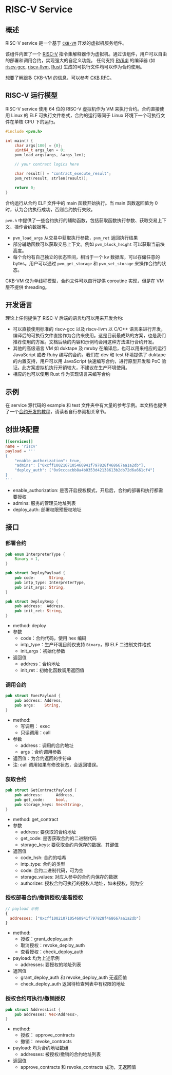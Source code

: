 # RISC-V Service

## 概述

RISC-V service 是一个基于 [`CKB-VM`](https://github.com/nervosnetwork/ckb-vm) 开发的虚拟机服务组件。

该组件内置了一个 [RISC-V](https://riscv.org/) 指令集解释器作为虚拟机。通过该组件，用户可以自由的部署和调用合约，实现强大的自定义功能。
任何支持 [RV64I]((https://riscv.org/specifications/)) 的编译器 (如 [riscv-gcc](https://github.com/riscv/riscv-gcc), [riscv-llvm](https://github.com/lowRISC/riscv-llvm), [Rust](https://github.com/rust-embedded/wg/issues/218)) 生成的可执行文件均可以作为合约使用。

想要了解跟多 CKB-VM 的信息，可以参考 [CKB RFC](https://github.com/nervosnetwork/rfcs/blob/master/rfcs/0003-ckb-vm/0003-ckb-vm.zh.md)。

## RISC-V 运行模型

RISC-V service 使用 64 位的 RISC-V 虚拟机作为 VM 来执行合约。合约直接使用 Linux 的 ELF 可执行文件格式，合约的运行等同于 Linux 环境下一个可执行文件在单核 CPU 下的运行。

```c
#include <pvm.h>

int main() {
    char args[100] = {0};
    uint64_t args_len = 0;
    pvm_load_args(args, &args_len);

    // your contract logics here

    char result[] = "contract_execute_result";
    pvm_ret(result, strlen(result));

    return 0;
}
```

合约运行从合约 ELF 文件中的 main 函数开始执行。当 main 函数返回值为 0 时，认为合约执行成功，否则合约执行失败。

`pvm.h` 中提供了一些合约执行的辅助函数，包括获取函数执行参数、获取交易上下文、操作合约数据等。
- `pvm_load_args` 从交易中获取执行参数，`pvm_ret` 返回执行结果
- 部分辅助函数可以获取交易上下文。例如 `pvm_block_height` 可以获取当前块高度。
- 每个合约有自己独立的状态空间，相当于一个 kv 数据库，可以存储任意的 bytes。用户可以通过 `pvm_get_storage` 和 `pvm_set_storage` 来操作合约的状态。

CKB-VM 仅为单线程模型，合约文件可以自行提供 coroutine 实现，但是在 VM 层不提供 threading。

## 开发语言

理论上任何提供了 RISC-V 后端的语言均可以用来开发合约:

- 可以直接使用标准的 riscv-gcc 以及 riscv-llvm 以 C/C++ 语言来进行开发，编译后的可执行文件直接作为合约来使用。这是目前最成熟的方案，也是我们推荐使用的方案。文档后续的内容和示例均会用这种方法进行合约开发。
- 其他的高级语言 VM 如 duktape 及 mruby 在编译后，也可以用来相应的运行 JavaScript 或者 Ruby 编写的合约。我们在 dev 和 test 环境提供了 duktape 的内置支持，用户可以用 JavaScript 快速编写合约，进行原型开发和 PoC 验证。此方案虚拟机执行开销较大，不建议在生产环境使用。
- 相应的也可以使用 Rust 作为实现语言来编写合约

## 示例

在 service 源代码的 example 和 test 文件夹中有大量的参考示例。本文档也提供了一个[合约开发的教程](./contract_demo)，请读者自行参阅相关章节。

## 创世块配置

```toml
[[services]]
name = 'riscv'
payload = '''
{
    "enable_authorization": true,
    "admins": ["0xcff1002107105460941f797828f468667aa1a2db"],
    "deploy_auth": ["0x9cccacbb8a4b0353d42138613b2db72d6a661cf4"]
}
'''
```

- enable_authorization: 是否开启授权模式，开启后，合约的部署和执行都需要授权
- admins: 服务的管理员地址列表
- deploy_auth: 部署权限预授权地址

## 接口

### 部署合约

```rust
pub enum InterpreterType {
    Binary = 1,
}

pub struct DeployPayload {
    pub code:      String,
    pub intp_type: InterpreterType,
    pub init_args: String,
}

pub struct DeployResp {
    pub address:  Address,
    pub init_ret: String,
}
```

- method: deploy
- 参数
  - code：合约代码，使用 hex 编码
  - intp_type：生产环境目前仅支持 `Binary`，即 ELF 二进制文件格式
  - init_args：初始化参数
- 返回值
  - address：合约地址
  - init_ret：初始化函数调用返回值

### 调用合约

```rust
pub struct ExecPayload {
    pub address: Address,
    pub args:    String,
}
```

- method:
  - 写调用： exec
  - 只读调用：call
- 参数
  - address：调用的合约地址
  - args：合约调用参数
- 返回值：为合约返回的字符串
- 注: call 调用如果有修改状态，会返回错误。

### 获取合约

```rust
pub struct GetContractPayload {
    pub address:      Address,
    pub get_code:     bool,
    pub storage_keys: Vec<String>,
}
```

- method: get_contract
- 参数
  - address: 要获取的合约地址
  - get_code: 是否获取合约的二进制代码
  - storage_keys: 要获取合约内保存的数据，其键值
- 返回值
  - code_hsh: 合约的哈希
  - intp_type: 合约的类型
  - code: 合约二进制代码，可为空
  - storage_values: 对应入参中的合约内保存的数据
  - authorizer: 授权合约可执行的授权人地址，如未授权，则为空

### 授权部署合约/撤销授权/查看授权


```javascript
// payload 示例
{
  addresses: ["0xcff1002107105460941f797828f468667aa1a2db"]
}
```

- method:
  - 授权：grant_deploy_auth
  - 取消授权：revoke_deploy_auth
  - 查看授权：check_deploy_auth
- payload: 均为上述示例
  - addresses: 要授权的地址列表
- 返回值
  - grant_deploy_auth 和 revoke_deploy_auth 无返回值
  - check_deploy_auth 返回待检查列表中有权限的地址

### 授权合约可执行/撤销授权

```rust
pub struct AddressList {
    pub addresses: Vec<Address>,
}
```

- method:
  - 授权： approve_contracts
  - 撤销： revoke_contracts
- payload: 均为合约地址数组
  - addresses: 被授权/撤销的合约地址列表
- 返回值
  - approve_contracts 和 revoke_contracts 成功，无返回值
